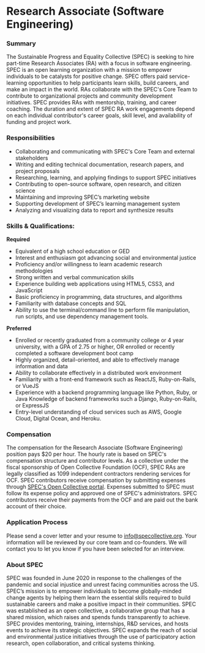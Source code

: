 # Research Associate (Software Engineering)

### Summary

The Sustainable Progress and Equality Collective (SPEC) is seeking to hire part-time Research Associates (RA) with a focus in software engineering. SPEC is an open learning organization with a mission to empower individuals to be catalysts for positive change. SPEC offers paid service-learning opportunities to help participants learn skills, build careers, and make an impact in the world. RAs collaborate with the SPEC's Core Team to contribute to organizational projects and community development initiatives. SPEC provides RAs with mentorship, training, and career coaching. The duration and extent of SPEC RA work engagements depend on each individual contributor's career goals, skill level, and availability of funding and project work.

### **Responsibilities**

* Collaborating and communicating with SPEC's Core Team and external stakeholders
* Writing and editing technical documentation, research papers, and project proposals
* Researching, learning, and applying findings to support SPEC initiatives
* Contributing to open-source software, open research, and citizen science
* Maintaining and improving SPEC’s marketing website
* Supporting development of SPEC’s learning management system
* Analyzing and visualizing data to report and synthesize results&#x20;

### **Skills & Qualifications:**&#x20;

**Required**

* Equivalent of a high school education or GED
* Interest and enthusiasm got advancing  social and environmental justice
* Proficiency and/or willingness to learn academic research methodologies
* Strong written and verbal communication skills
* Experience building web applications using HTML5, CSS3, and JavaScript
* Basic proficiency in programming, data structures, and algorithms
* Familiarity with database concepts and SQL
* Ability to use the terminal/command line to perform file manipulation, run scripts, and use dependency management tools.

**Preferred**

* Enrolled or recently graduated from a community college or 4 year university, with a GPA of 2.75 or higher, OR enrolled or recently completed a software development boot camp
* Highly organized, detail-oriented, and able to effectively manage information and data
* Ability to collaborate effectively in a distributed work environment
* Familiarity with a front-end framework such as ReactJS, Ruby-on-Rails, or VueJS
* Experience with a backend programming language like Python, Ruby, or Java Knowledge of backend frameworks such a Django, Ruby-on-Rails, or ExpressJS
* Entry-level understanding of cloud services such as AWS, Google Cloud, Digital Ocean, and Heroku.

### **Compensation**

The compensation for the Research Associate (Software Engineering) position pays $20 per hour. The hourly rate is based on SPEC's compensation structure and contributor levels. As a collective under the fiscal sponsorship of Open Collective Foundation (OCF), SPEC RAs are legally classified as 1099 independent contractors rendering services for OCF. SPEC contributors receive compensation by submitting expenses through [SPEC's Open Collective portal](https://opencollective.com/spec/expenses/new). Expenses submitted to SPEC must follow its expense policy and approved one of SPEC's administrators. SPEC contributors receive their payments from the OCF and are paid out the bank account of their choice.

### **Application Process**

Please send a cover letter and your resume to [info@specollective.org](mailto:info@specollective.org). Your information will be reviewed by our core team and co-founders. We will contact you to let you know if you have been selected for an interview.

### **About SPEC**

SPEC was founded in June 2020 in response to the challenges of the pandemic and social injustice and unrest facing communities across the US. SPEC’s mission is to empower individuals to become globally-minded change agents by helping them learn the essential skills required to build sustainable careers and make a positive impact in their communities. SPEC was established as an open collective, a collaborative group that has a shared mission, which raises and spends funds transparently to achieve. SPEC provides mentoring, training, internships, R\&D services, and hosts events to achieve its strategic objectives. SPEC expands the reach of social and environmental justice initiatives through the use of participatory action research, open collaboration, and critical systems thinking.


